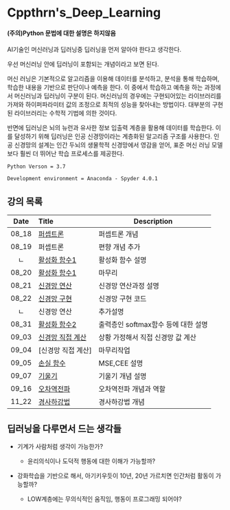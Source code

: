 # Cppthrn's_Deep_Learning
#### (주의)Python 문법에 대한 설명은 하지않음


AI기술인 머신러닝과 딥러닝중 딥러닝을 먼저 알아야 한다고 생각한다.

우선 머신러닝 안에 딥러닝이 포함되는 개념이라고 보면 된다.

머신 러닝은 기본적으로 알고리즘을 이용해 데이터를 분석하고, 분석을 통해 학습하며,
학습한 내용을 기반으로 판단이나 예측을 한다.
이 중에서 학습하고 예측을 하는 과정에서 머신러닝과 딥러닝이 구분이 된다.
머신러닝의 경우에는 구현되어있는 라이브러리를 가져와 하이퍼파라미터 값의 조정으로 최적의 성능을 찾아내는 방법이다.
대부분의 구현된 라이브러리는 수학적 기법에 의한 것이다.


반면에 딥러닝은 뇌의 뉴런과 유사한 정보 입출력 계층을 활용해 데이터를 학습한다.
이를 달성하기 위해 딥러닝은 인공 신경망이라는 계층화된 알고리즘 구조를 사용한다.
인공 신경망의 설계는 인간 두뇌의 생물학적 신경망에서 영감을 얻어,
표준 머신 러닝 모델보다 훨씬 더 뛰어난 학습 프로세스를 제공한다.

```
Python Verson = 3.7

Development environment = Anaconda - Spyder 4.0.1
```

## 강의 목록
|Date|Title|Description|
|:---:|:---|---|
|08_18|[퍼셉트론](./1_퍼셉트론)|퍼셉트론 개념|
|08_19|퍼셉트론|편향 개념 추가|
|ㄴ|[활성화 함수1](./2_활성화함수1)|활성화 함수 설명|
|08_20|[활성화 함수1](./2_활성화함수1)|마무리|
|08_21|[신경망 연산](https://github.com/cpprhtn/Cppthrn-s_Deep_Learning/tree/master/3_%EC%8B%A0%EA%B2%BD%EB%A7%9D%EC%97%B0%EC%82%B0)|신경망 연산과정 설명|
|08_22|[신경망 구현](./4_신경망구현)|신경망 구현 코드|
|ㄴ|신경망 연산|추가설명|
|08_31|[활성화 함수2](./2_활성화함수2)|출력층인 softmax함수 등에 대한 설명|
|09_03|[신경망 직접 계산](./5_신경망계산)|상황 가정해서 직접 신경망 값 계산|
|09_04|[신경망 직접 계산]|마무리작업|
|09_05|[손실 함수](./6_손실함수)|MSE,CEE 설명|
|09_07|[기울기](./7_기울기)|기울기 개념 설명|
|09_16|[오차역전파](./8_오차역전파)|오차역전파 개념과 역할|
|11_22|[경사하강법](.9_경사하강법)|경사하강법 개념|

## 딥러닝을 다루면서 드는 생각들
- 기계가 사람처럼 생각이 가능한가?
  - 윤리의식이나 도덕적 행동에 대한 이해가 가능할까?

- 강화학습을 기반으로 해서, 아기키우듯이 10년, 20년 가르치면 인간처럼 활동이 가능할까?
  - LOW계층에는 무의식적인 움직임, 행동이 프로그래밍 되어야?
